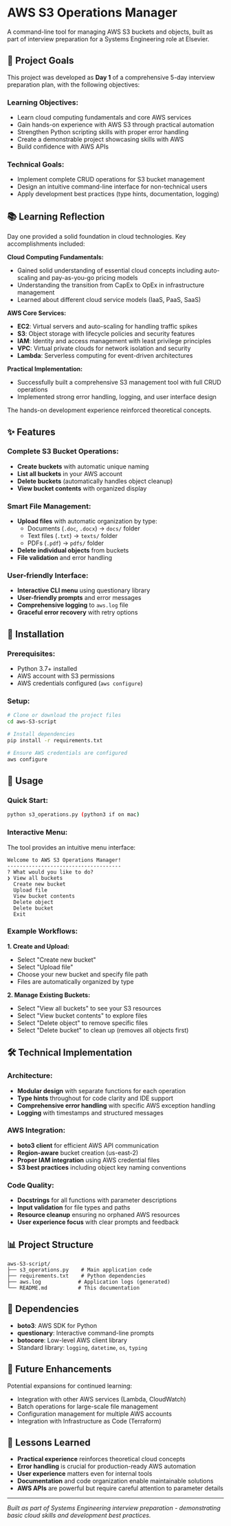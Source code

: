 # AWS S3 Operations Manager

A command-line tool for managing AWS S3 buckets and objects, built as part of interview preparation for a Systems Engineering role at Elsevier.

## 🎯 Project Goals

This project was developed as **Day 1** of a comprehensive 5-day interview preparation plan, with the following objectives:

### **Learning Objectives:**

- Learn cloud computing fundamentals and core AWS services
- Gain hands-on experience with AWS S3 through practical automation
- Strengthen Python scripting skills with proper error handling
- Create a demonstrable project showcasing skills with AWS
- Build confidence with AWS APIs

### **Technical Goals:**

- Implement complete CRUD operations for S3 bucket management
- Design an intuitive command-line interface for non-technical users
- Apply development best practices (type hints, documentation, logging)

## 📚 Learning Reflection

Day one provided a solid foundation in cloud technologies. Key accomplishments included:

**Cloud Computing Fundamentals:**

- Gained solid understanding of essential cloud concepts including auto-scaling and pay-as-you-go pricing models
- Understanding the transition from CapEx to OpEx in infrastructure management
- Learned about different cloud service models (IaaS, PaaS, SaaS)

**AWS Core Services:**

- **EC2**: Virtual servers and auto-scaling for handling traffic spikes
- **S3**: Object storage with lifecycle policies and security features
- **IAM**: Identity and access management with least privilege principles
- **VPC**: Virtual private clouds for network isolation and security
- **Lambda**: Serverless computing for event-driven architectures

**Practical Implementation:**

- Successfully built a comprehensive S3 management tool with full CRUD operations
- Implemented strong error handling, logging, and user interface design

The hands-on development experience reinforced theoretical concepts.

## ✨ Features

### **Complete S3 Bucket Operations:**

- **Create buckets** with automatic unique naming
- **List all buckets** in your AWS account
- **Delete buckets** (automatically handles object cleanup)
- **View bucket contents** with organized display

### **Smart File Management:**

- **Upload files** with automatic organization by type:
  - Documents (`.doc`, `.docx`) → `docs/` folder
  - Text files (`.txt`) → `texts/` folder
  - PDFs (`.pdf`) → `pdfs/` folder
- **Delete individual objects** from buckets
- **File validation** and error handling

### **User-friendly Interface:**

- **Interactive CLI menu** using questionary library
- **User-friendly prompts** and error messages
- **Comprehensive logging** to `aws.log` file
- **Graceful error recovery** with retry options

## 🚀 Installation

### **Prerequisites:**

- Python 3.7+ installed
- AWS account with S3 permissions
- AWS credentials configured (`aws configure`)

### **Setup:**

```bash
# Clone or download the project files
cd aws-S3-script

# Install dependencies
pip install -r requirements.txt

# Ensure AWS credentials are configured
aws configure
```

## 📖 Usage

### **Quick Start:**

```bash
python s3_operations.py (python3 if on mac)
```

### **Interactive Menu:**

The tool provides an intuitive menu interface:

```
Welcome to AWS S3 Operations Manager!
-------------------------------------
? What would you like to do?
❯ View all buckets
  Create new bucket
  Upload file
  View bucket contents
  Delete object
  Delete bucket
  Exit
```

### **Example Workflows:**

**1. Create and Upload:**

- Select "Create new bucket"
- Select "Upload file"
- Choose your new bucket and specify file path
- Files are automatically organized by type

**2. Manage Existing Buckets:**

- Select "View all buckets" to see your S3 resources
- Select "View bucket contents" to explore files
- Select "Delete object" to remove specific files
- Select "Delete bucket" to clean up (removes all objects first)

## 🛠️ Technical Implementation

### **Architecture:**

- **Modular design** with separate functions for each operation
- **Type hints** throughout for code clarity and IDE support
- **Comprehensive error handling** with specific AWS exception handling
- **Logging** with timestamps and structured messages

### **AWS Integration:**

- **boto3 client** for efficient AWS API communication
- **Region-aware** bucket creation (us-east-2)
- **Proper IAM integration** using AWS credential files
- **S3 best practices** including object key naming conventions

### **Code Quality:**

- **Docstrings** for all functions with parameter descriptions
- **Input validation** for file types and paths
- **Resource cleanup** ensuring no orphaned AWS resources
- **User experience focus** with clear prompts and feedback

## 📊 Project Structure

```
aws-S3-script/
├── s3_operations.py    # Main application code
├── requirements.txt    # Python dependencies
├── aws.log            # Application logs (generated)
└── README.md          # This documentation
```

## 🔧 Dependencies

- **boto3**: AWS SDK for Python
- **questionary**: Interactive command-line prompts
- **botocore**: Low-level AWS client library
- Standard library: `logging`, `datetime`, `os`, `typing`

## 🚀 Future Enhancements

Potential expansions for continued learning:

- Integration with other AWS services (Lambda, CloudWatch)
- Batch operations for large-scale file management
- Configuration management for multiple AWS accounts
- Integration with Infrastructure as Code (Terraform)

## 📝 Lessons Learned

- **Practical experience** reinforces theoretical cloud concepts
- **Error handling** is crucial for production-ready AWS automation
- **User experience** matters even for internal tools
- **Documentation** and code organization enable maintainable solutions
- **AWS APIs** are powerful but require careful attention to parameter details

---

_Built as part of Systems Engineering interview preparation - demonstrating basic cloud skills and development best practices._
